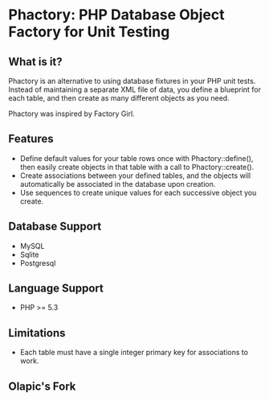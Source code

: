 # Phactory: PHP Database Object Factory for Unit Testing

## What is it?
Phactory is an alternative to using database fixtures in your PHP unit tests.
Instead of maintaining a separate XML file of data, you define a blueprint
for each table, and then create as many different objects as you need.

Phactory was inspired by Factory Girl.

## Features
* Define default values for your table rows once with Phactory::define(),
then easily create objects in that table with a call to Phactory::create().
* Create associations between your defined tables, and the objects will automatically
be associated in the database upon creation.
* Use sequences to create unique values for each successive object you create.

## Database Support
* MySQL
* Sqlite
* Postgresql

## Language Support
* PHP >= 5.3

## Limitations
* Each table must have a single integer primary key for associations to work.

## Olapic's Fork